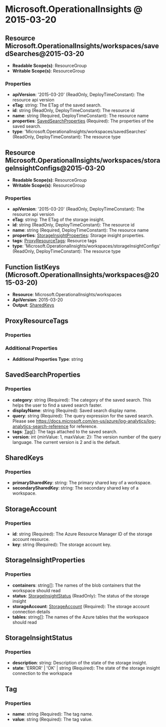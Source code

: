 # Microsoft.OperationalInsights @ 2015-03-20

## Resource Microsoft.OperationalInsights/workspaces/savedSearches@2015-03-20
* **Readable Scope(s)**: ResourceGroup
* **Writable Scope(s)**: ResourceGroup
### Properties
* **apiVersion**: '2015-03-20' (ReadOnly, DeployTimeConstant): The resource api version
* **eTag**: string: The ETag of the saved search.
* **id**: string (ReadOnly, DeployTimeConstant): The resource id
* **name**: string (Required, DeployTimeConstant): The resource name
* **properties**: [SavedSearchProperties](#savedsearchproperties) (Required): The properties of the saved search.
* **type**: 'Microsoft.OperationalInsights/workspaces/savedSearches' (ReadOnly, DeployTimeConstant): The resource type

## Resource Microsoft.OperationalInsights/workspaces/storageInsightConfigs@2015-03-20
* **Readable Scope(s)**: ResourceGroup
* **Writable Scope(s)**: ResourceGroup
### Properties
* **apiVersion**: '2015-03-20' (ReadOnly, DeployTimeConstant): The resource api version
* **eTag**: string: The ETag of the storage insight.
* **id**: string (ReadOnly, DeployTimeConstant): The resource id
* **name**: string (Required, DeployTimeConstant): The resource name
* **properties**: [StorageInsightProperties](#storageinsightproperties): Storage insight properties.
* **tags**: [ProxyResourceTags](#proxyresourcetags): Resource tags
* **type**: 'Microsoft.OperationalInsights/workspaces/storageInsightConfigs' (ReadOnly, DeployTimeConstant): The resource type

## Function listKeys (Microsoft.OperationalInsights/workspaces@2015-03-20)
* **Resource**: Microsoft.OperationalInsights/workspaces
* **ApiVersion**: 2015-03-20
* **Output**: [SharedKeys](#sharedkeys)

## ProxyResourceTags
### Properties
### Additional Properties
* **Additional Properties Type**: string

## SavedSearchProperties
### Properties
* **category**: string (Required): The category of the saved search. This helps the user to find a saved search faster.
* **displayName**: string (Required): Saved search display name.
* **query**: string (Required): The query expression for the saved search. Please see https://docs.microsoft.com/en-us/azure/log-analytics/log-analytics-search-reference for reference.
* **tags**: [Tag](#tag)[]: The tags attached to the saved search.
* **version**: int {minValue: 1, maxValue: 2}: The version number of the query language. The current version is 2 and is the default.

## SharedKeys
### Properties
* **primarySharedKey**: string: The primary shared key of a workspace.
* **secondarySharedKey**: string: The secondary shared key of a workspace.

## StorageAccount
### Properties
* **id**: string (Required): The Azure Resource Manager ID of the storage account resource.
* **key**: string (Required): The storage account key.

## StorageInsightProperties
### Properties
* **containers**: string[]: The names of the blob containers that the workspace should read
* **status**: [StorageInsightStatus](#storageinsightstatus) (ReadOnly): The status of the storage insight
* **storageAccount**: [StorageAccount](#storageaccount) (Required): The storage account connection details
* **tables**: string[]: The names of the Azure tables that the workspace should read

## StorageInsightStatus
### Properties
* **description**: string: Description of the state of the storage insight.
* **state**: 'ERROR' | 'OK' | string (Required): The state of the storage insight connection to the workspace

## Tag
### Properties
* **name**: string (Required): The tag name.
* **value**: string (Required): The tag value.

